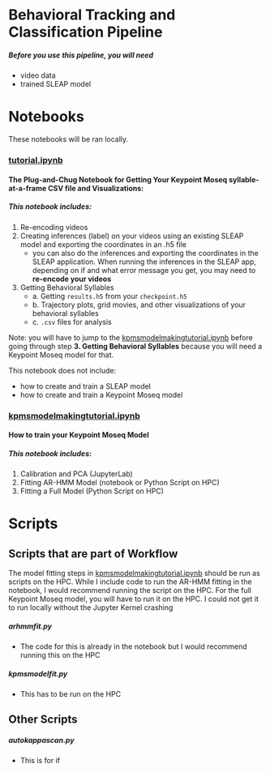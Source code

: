 # Behavioral Tracking and Classification Pipeline
##### Before you use this pipeline, you will need
- video data
- trained SLEAP model
# Notebooks 
These notebooks will be ran locally. 
### [tutorial.ipynb](tutorial.ipynb)
#### The Plug-and-Chug Notebook for Getting Your Keypoint Moseq syllable-at-a-frame CSV file and Visualizations:
##### This notebook includes:
1. Re-encoding videos
2. Creating inferences (label) on your videos using an existing SLEAP model and exporting the coordinates in an .h5 file
   - you can also do the inferences and exporting the coordinates in the SLEAP application. When running the inferences in the SLEAP app, depending on if and what error message you get, you may need to **re-encode your videos** 
3. Getting Behavioral Syllables
   - a. Getting ```results.h5``` from your ```checkpoint.h5```
   - b. Trajectory plots, grid movies, and other visualizations of your behavioral syllables
   - c. ```.csv``` files for analysis

Note: you will have to jump to the [kpmsmodelmakingtutorial.ipynb](kpmsmodelmakingtutorial.ipynb) before going through step **3. Getting Behavioral Syllables** because you will need a Keypoint Moseq model for that. 

This notebook does not include:
   - how to create and train a SLEAP model
   - how to create and train a Keypoint Moseq model

### [kpmsmodelmakingtutorial.ipynb](kpmsmodelmakingtutorial.ipynb)
#### How to train your Keypoint Moseq Model
##### This notebook includes:
1. Calibration and PCA (JupyterLab)
2. Fitting AR-HMM Model (notebook or Python Script on HPC)
3. Fitting a Full Model (Python Script on HPC)

# Scripts
## Scripts that are part of Workflow
The model fitting steps in [kpmsmodelmakingtutorial.ipynb](kpmsmodelmakingtutorial.ipynb) should be run as scripts on the HPC. While I include code to run the AR-HMM fitting in the notebook, I would recommend running the script on the HPC. For the full Keypoint Moseq model, you will have to run it on the HPC. I could not get it to run locally without the Jupyter Kernel crashing

##### arhmmfit.py
- The code for this is already in the notebook but I would recommend running this on the HPC

##### kpmsmodelfit.py
- This has to be run on the HPC

## Other Scripts

##### autokappascan.py
- This is for if